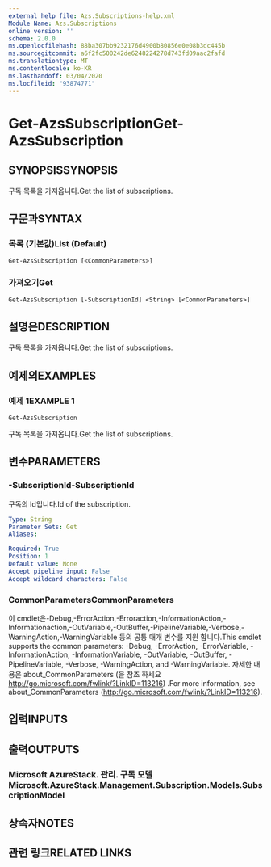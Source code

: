 ```yaml
---
external help file: Azs.Subscriptions-help.xml
Module Name: Azs.Subscriptions
online version: ''
schema: 2.0.0
ms.openlocfilehash: 88ba307bb9232176d4900b80856e0e08b3dc445b
ms.sourcegitcommit: a6f2fc500242de6248224278d743fd09aac2fafd
ms.translationtype: MT
ms.contentlocale: ko-KR
ms.lasthandoff: 03/04/2020
ms.locfileid: "93874771"
---
```

# <span data-ttu-id="f4067-101">Get-AzsSubscription</span><span class="sxs-lookup"><span data-stu-id="f4067-101">Get-AzsSubscription</span></span>

## <span data-ttu-id="f4067-102">SYNOPSIS</span><span class="sxs-lookup"><span data-stu-id="f4067-102">SYNOPSIS</span></span>
<span data-ttu-id="f4067-103">구독 목록을 가져옵니다.</span><span class="sxs-lookup"><span data-stu-id="f4067-103">Get the list of subscriptions.</span></span>

## <span data-ttu-id="f4067-104">구문과</span><span class="sxs-lookup"><span data-stu-id="f4067-104">SYNTAX</span></span>

### <span data-ttu-id="f4067-105">목록 (기본값)</span><span class="sxs-lookup"><span data-stu-id="f4067-105">List (Default)</span></span>
```
Get-AzsSubscription [<CommonParameters>]
```

### <span data-ttu-id="f4067-106">가져오기</span><span class="sxs-lookup"><span data-stu-id="f4067-106">Get</span></span>
```
Get-AzsSubscription [-SubscriptionId] <String> [<CommonParameters>]
```

## <span data-ttu-id="f4067-107">설명은</span><span class="sxs-lookup"><span data-stu-id="f4067-107">DESCRIPTION</span></span>
<span data-ttu-id="f4067-108">구독 목록을 가져옵니다.</span><span class="sxs-lookup"><span data-stu-id="f4067-108">Get the list of subscriptions.</span></span>

## <span data-ttu-id="f4067-109">예제의</span><span class="sxs-lookup"><span data-stu-id="f4067-109">EXAMPLES</span></span>

### <span data-ttu-id="f4067-110">예제 1</span><span class="sxs-lookup"><span data-stu-id="f4067-110">EXAMPLE 1</span></span>
```
Get-AzsSubscription
```

<span data-ttu-id="f4067-111">구독 목록을 가져옵니다.</span><span class="sxs-lookup"><span data-stu-id="f4067-111">Get the list of subscriptions.</span></span>

## <span data-ttu-id="f4067-112">변수</span><span class="sxs-lookup"><span data-stu-id="f4067-112">PARAMETERS</span></span>

### <span data-ttu-id="f4067-113">-SubscriptionId</span><span class="sxs-lookup"><span data-stu-id="f4067-113">-SubscriptionId</span></span>
<span data-ttu-id="f4067-114">구독의 Id입니다.</span><span class="sxs-lookup"><span data-stu-id="f4067-114">Id of the subscription.</span></span>

```yaml
Type: String
Parameter Sets: Get
Aliases:

Required: True
Position: 1
Default value: None
Accept pipeline input: False
Accept wildcard characters: False
```

### <span data-ttu-id="f4067-115">CommonParameters</span><span class="sxs-lookup"><span data-stu-id="f4067-115">CommonParameters</span></span>
<span data-ttu-id="f4067-116">이 cmdlet은-Debug,-ErrorAction,-Erroraction,-InformationAction,-Informationaction,-OutVariable,-OutBuffer,-PipelineVariable,-Verbose,-WarningAction,-WarningVariable 등의 공통 매개 변수를 지원 합니다.</span><span class="sxs-lookup"><span data-stu-id="f4067-116">This cmdlet supports the common parameters: -Debug, -ErrorAction, -ErrorVariable, -InformationAction, -InformationVariable, -OutVariable, -OutBuffer, -PipelineVariable, -Verbose, -WarningAction, and -WarningVariable.</span></span> <span data-ttu-id="f4067-117">자세한 내용은 about_CommonParameters (을 참조 하세요 http://go.microsoft.com/fwlink/?LinkID=113216) .</span><span class="sxs-lookup"><span data-stu-id="f4067-117">For more information, see about_CommonParameters (http://go.microsoft.com/fwlink/?LinkID=113216).</span></span>

## <span data-ttu-id="f4067-118">입력</span><span class="sxs-lookup"><span data-stu-id="f4067-118">INPUTS</span></span>

## <span data-ttu-id="f4067-119">출력</span><span class="sxs-lookup"><span data-stu-id="f4067-119">OUTPUTS</span></span>

### <span data-ttu-id="f4067-120">Microsoft AzureStack. 관리. 구독 모델</span><span class="sxs-lookup"><span data-stu-id="f4067-120">Microsoft.AzureStack.Management.Subscription.Models.SubscriptionModel</span></span>

## <span data-ttu-id="f4067-121">상속자</span><span class="sxs-lookup"><span data-stu-id="f4067-121">NOTES</span></span>

## <span data-ttu-id="f4067-122">관련 링크</span><span class="sxs-lookup"><span data-stu-id="f4067-122">RELATED LINKS</span></span>
